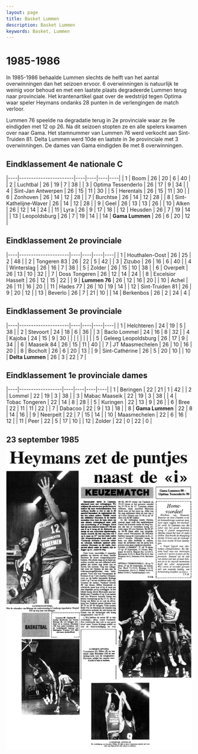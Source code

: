 ```yaml
---
layout: page
title: Basket Lummen
description: Basket Lummen
keywords: Basket, Lummen
---
```


# 1985-1986

In 1985-1986 behaalde Lummen slechts de helft van het aantal overwinningen dan het seizoen ervoor. 6 overwinningen is natuurlijk te weinig voor behoud en met een laatste plaats degradeerde Lummen terug naar provinciale. Het krantenartikel gaat over de wedstrijd tegen Optima waar speler Heymans ondanks 28 punten in de verlengingen de match verloor.

Lummen 76 speelde na degradatie terug in 2e provinciale waar ze 9e eindigden met 12 op 26. Na dit seizoen stopten ze en alle spelers kwamen over naar Gama. Het stamnummer van Lummen 76 werd verkocht aan Sint-Truiden 81. Delta Lummen werd 10de en laatste in 3e provinciale met 3 overwinningen. De dames van Gama eindigden 8e met 8 overwinningen.

## Eindklassement 4e nationale C

|----|-----------------------|----|----|----|----|
| 1  | Boom                  | 26 | 20 | 6  | 40 |
| 2  | Luchtbal              | 26 | 19 | 7  | 38 |
| 3  | Optima Tessenderlo    | 26 | 17 | 9  | 34 |
| 4  | Sint-Jan Antwerpen    | 26 | 15 | 11 | 30 |
| 5  | Herentals             | 26 | 15 | 11 | 30 |
| 6  | Zonhoven              | 26 | 14 | 12 | 28 |
| 7  | Burchtse              | 26 | 14 | 12 | 28 |
| 8  | Sint-Kathelijne-Waver | 26 | 14 | 12 | 28 |
| 9  | Geel                  | 26 | 13 | 13 | 26 |
| 10 | Alken                 | 26 | 12 | 14 | 24 |
| 11 | Lyra                  | 26 | 9  | 17 | 18 |
| 12 | Heusden               | 26 | 7  | 19 | 14 |
| 13 | Leopoldsburg          | 26 | 7  | 19 | 14 |
| 14 | **Gama Lummen**       | 26 | 6  | 20 | 12 |

## Eindklassement 2e provinciale

|----|---------------------|----|----|----|----|
| 1  | Houthalen-Oost      | 26 | 25 | 2  | 48 |
| 2  | Tongeren 83         | 26 | 22 | 5  | 42 |
| 3  | Zizubo              | 26 | 16 | 6  | 40 |
| 4  | Winterslag          | 26 | 16 | 7  | 38 |
| 5  | Zolder              | 26 | 15 | 10 | 38 |
| 6  | Overpelt            | 26 | 13 | 10 | 32 |
| 7  | 	Doss Tongeren      | 26 | 12 | 14 | 24 |
| 8  | Excelsior Hasselt   | 26 | 12 | 15 | 22 |
| 9  | **Lummen 76**       | 26 | 12 | 16 | 20 |
| 10 | Achel               | 26 | 11 | 16 | 20 |
| 11 | Hades 77            | 26 | 10 | 19 | 14 |
| 12 | Sint-Truiden 81     | 26 | 9  | 20 | 12 |
| 13 | Beverlo             | 26 | 7  | 21 | 10 |
| 14 | Berkenbos           | 26 | 2  | 24 | 4  |

## Eindklassement 3e provinciale

|----|---------------------|----|----|----|----|
| 1  | Helchteren          | 24 | 19 | 5  | 38 |
| 2  | Stevoort            | 24 | 18 | 6  | 36 |
| 3  | Baclo Lommel        | 24 | 16 | 8  | 32 |
| 4  | Kajoba              | 24 | 15 | 9  | 30 |
|    |                     |    |    |    |    |
| 5  | Geleeg Leopoldsburg | 26 | 17 | 9  | 34 |
| 6  | Maaseik 84          | 26 | 15 | 11 | 40 |
| 7  | JT Maasmechelen     | 26 | 10 | 16 | 20 |
| 8  | Bocholt             | 26 | 6  | 20 | 13 |
| 9  | Sint-Cathérine      | 26 | 5  | 20 | 10 |
| 10 | **Delta Lummen**    | 26 | 3  | 22 | 7  |

## Eindklassement 1e provinciale dames 

|----|------------------|----|----|----|----|
| 1  | Beringen         | 22 | 21 | 1  | 42 |
| 2  | Lommel           | 22 | 19 | 3  | 38 |
| 3  | 	Mabac Maaseik   | 22 | 19 | 3  | 38 |
| 4  | 	Tobac Tongeren  | 22 | 14 | 8  | 28 |
| 5  | Kuringen         | 22 | 13 | 9  | 26 |
| 6  | Bree             | 22 | 11 | 11 | 22 |
| 7  | Dabacoo          | 22 | 9  | 13 | 18 |
| 8  | **Gama Lummen**  | 22 | 8  | 14 | 16 |
| 9  | Neerpelt         | 22 | 7  | 15 | 14 |
| 10 | Maasmechelen     | 22 | 6  | 16 | 12 |
| 11 | Peer             | 22 | 5  | 17 | 10 |
| 12 | Zolder           | 22 | 0  | 22 | 0 |

## 23 september 1985

![19850923](/club/geschiedenis/1985-1986/19850923.gif)